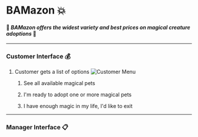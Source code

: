 # BAMazon :boom:
#### :dragon: *BAMazon offers the widest variety and best prices on magical creature adoptions* :dragon:
___
### Customer Interface :moneybag:
1. Customer gets a list of options
![Customer Menu](https://gyazo.com/a85efb395ab1079fbf6ecd2b7e05bb42 "Customer Menu")

    1. See all available magical pets

    1. I'm ready to adopt one or more magical pets

    1. I have enough magic in my life, I'd like to exit


___
### Manager Interface :clipboard:


